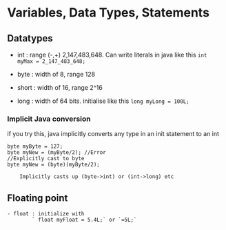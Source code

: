 # Variables, Data Types, Statements

## Datatypes
- int : range (-,+) 2,147,483,648.
	Can write literals in java like this `int myMax = 2_147_483_648;`
- byte : width of 8, range 128

- short : width of 16, range 2^16

- long : width of 64 bits.
	initialise like this `long myLong = 100L;`

### Implicit Java conversion
if you try this, java implicitly converts any type in an init statement to an int
```
byte myByte = 127;
byte myNew = (myByte/2); //Error
//Explicitly cast to byte
byte myNew = (byte)(myByte/2);
```

		Implicitly casts up (byte->int) or (int->long) etc

## Floating point
	- float : initialize with 
			` float myFloat = 5.4L;` or `=5L;`
